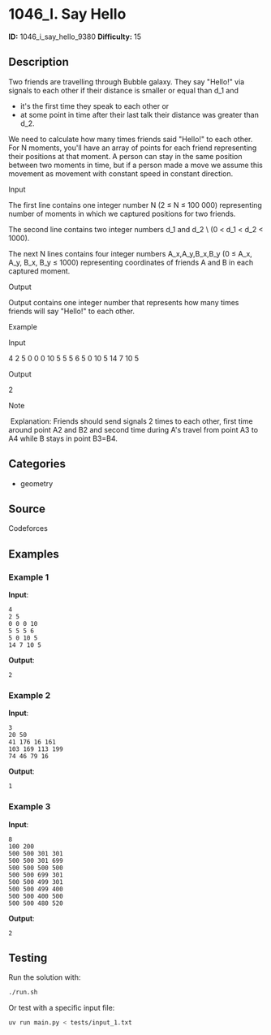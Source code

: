 # 1046_I. Say Hello

**ID:** 1046_i_say_hello_9380
**Difficulty:** 15

## Description

Two friends are travelling through Bubble galaxy. They say "Hello!" via signals to each other if their distance is smaller or equal than d_1 and

  * it's the first time they speak to each other or
  * at some point in time after their last talk their distance was greater than d_2.



We need to calculate how many times friends said "Hello!" to each other. For N moments, you'll have an array of points for each friend representing their positions at that moment. A person can stay in the same position between two moments in time, but if a person made a move we assume this movement as movement with constant speed in constant direction.

Input

The first line contains one integer number N (2 ≤ N ≤ 100 000) representing number of moments in which we captured positions for two friends.

The second line contains two integer numbers d_1 and d_2 \ (0 < d_1 < d_2 < 1000).

The next N lines contains four integer numbers A_x,A_y,B_x,B_y (0 ≤ A_x, A_y, B_x, B_y ≤ 1000) representing coordinates of friends A and B in each captured moment.

Output

Output contains one integer number that represents how many times friends will say "Hello!" to each other.

Example

Input

4
2 5
0 0 0 10
5 5 5 6
5 0 10 5
14 7 10 5


Output

2

Note

<image> Explanation: Friends should send signals 2 times to each other, first time around point A2 and B2 and second time during A's travel from point A3 to A4 while B stays in point B3=B4.

## Categories

- geometry

## Source

Codeforces

## Examples

### Example 1

**Input**:
```
4
2 5
0 0 0 10
5 5 5 6
5 0 10 5
14 7 10 5
```

**Output**:
```
2
```

### Example 2

**Input**:
```
3
20 50
41 176 16 161
103 169 113 199
74 46 79 16
```

**Output**:
```
1
```

### Example 3

**Input**:
```
8
100 200
500 500 301 301
500 500 301 699
500 500 500 500
500 500 699 301
500 500 499 301
500 500 499 400
500 500 400 500
500 500 480 520
```

**Output**:
```
2
```


## Testing

Run the solution with:

```bash
./run.sh
```

Or test with a specific input file:

```bash
uv run main.py < tests/input_1.txt
```
